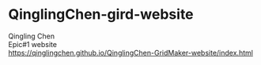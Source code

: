 # QinglingChen-gird-website
Qingling Chen <br>
Epic#1 website <br>
https://qinglingchen.github.io/QinglingChen-GridMaker-website/index.html

